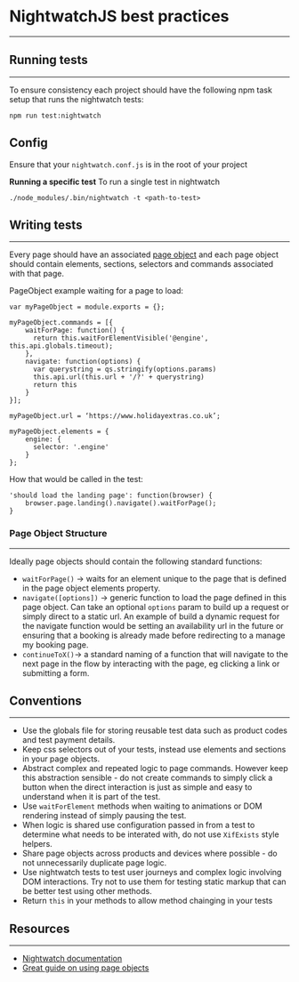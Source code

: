 # NightwatchJS best practices  #

----------
## Running tests ##
----------

To ensure consistency each project should have the following npm task setup that runs the nightwatch tests:

    npm run test:nightwatch

## Config

Ensure that your `nightwatch.conf.js` is in the root of your project

**Running a specific test**
To run a single test in nightwatch

    ./node_modules/.bin/nightwatch -t <path-to-test>

## Writing tests ##
----------

Every page should have an associated [page object](http://martinfowler.com/bliki/PageObject.html) and each page object should contain elements, sections, selectors and commands associated with that page.

PageObject example waiting for a page to load:

    var myPageObject = module.exports = {};

    myPageObject.commands = [{
        waitForPage: function() {
          return this.waitForElementVisible('@engine', this.api.globals.timeout);
        },
        navigate: function(options) {
          var querystring = qs.stringify(options.params)
          this.api.url(this.url + '/?' + querystring)
          return this
        }
    }];

    myPageObject.url = ‘https://www.holidayextras.co.uk’;

    myPageObject.elements = {
        engine: {
          selector: '.engine'
        }
    };

How that would be called in the test:

    'should load the landing page': function(browser) {
        browser.page.landing().navigate().waitForPage();
    }

### Page Object Structure
----------

Ideally page objects should contain the following standard functions:
* `waitForPage()` -> waits for an element unique to the page that is defined in the page object elements property.
* `navigate([options])` -> generic function to load the page defined in this page object. Can take an optional `options` param to build up a request or simply direct to a static url. An example of build a dynamic request for the navigate function would be setting an availability url in the future or ensuring that a booking is already made before redirecting to a manage my booking page.
* `continueToX()`-> a standard naming of a function that will navigate to the next page in the flow by interacting with the page, eg clicking a link or submitting a form.

## Conventions ##
----------

- Use the globals file for storing reusable test data such as product codes and test payment details.
- Keep css selectors out of your tests, instead use elements and sections in your page objects.
- Abstract complex and repeated logic to page commands. However keep this abstraction sensible - do not create commands to simply click a button when the direct interaction is just as simple and easy to understand when it is part of the test.
- Use `waitForElement` methods when waiting to animations or DOM rendering instead of simply pausing the test.
- When logic is shared use configuration passed in from a test to determine what needs to be interated with, do not use `XifExists` style helpers.
- Share page objects across products and devices where possible - do not unnecessarily duplicate page logic.
- Use nightwatch tests to test user journeys and complex logic involving DOM interactions. Try not to use them for testing static markup that can be better test using other methods.
- Return `this` in your methods to allow method chainging in your tests

## Resources ##
----------
- [Nightwatch documentation](http://nightwatchjs.org/guide)
- [Great guide on using page objects](http://martinfowler.com/bliki/PageObject.html)


